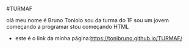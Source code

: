 #TURMAF

olá meu nome é Bruno Toniolo sou da turma do 1F
sou um jovem começando a programar
stou começando HTML

- este é o link da minha página:https://tonibruno.github.io/TURMAF/
